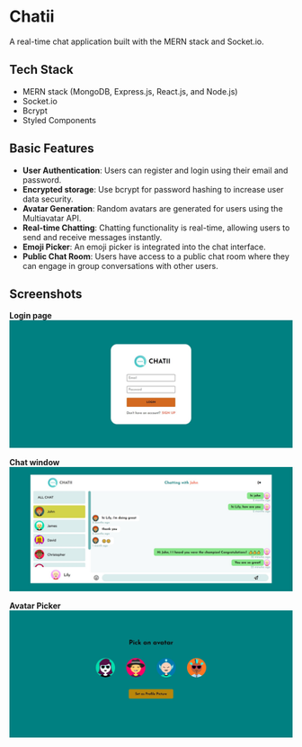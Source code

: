 # Chatii
A real-time chat application built with the MERN stack and Socket.io. 

## Tech Stack
- MERN stack (MongoDB, Express.js, React.js, and Node.js)
- Socket.io
- Bcrypt
- Styled Components

## Basic Features
* __User Authentication__: Users can register and login using their email and password.
* __Encrypted storage__: Use bcrypt for password hashing to increase user data security.
* __Avatar Generation__: Random avatars are generated for users using the Multiavatar API.
* __Real-time Chatting__: Chatting functionality is real-time, allowing users to send and receive messages instantly.
* __Emoji Picker__: An emoji picker is integrated into the chat interface.
* __Public Chat Room__: Users have access to a public chat room where they can engage in group conversations with other users.


## Screenshots
__Login page__  
![pic](</public/project-img/Screenshot 2024-02-03 130929.jpg>)

__Chat window__  
![pic](</public/project-img/Screenshot 2024-04-17 233055.jpg>)

__Avatar Picker__  
![pic](</public/project-img/Screenshot 2024-02-03 131040.jpg>)

